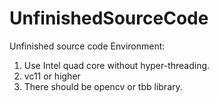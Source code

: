 # UnfinishedSourceCode
Unfinished source code
Environment:
1. Use Intel quad core without hyper-threading.
2. vc11 or higher
3. There should be opencv or tbb library.

